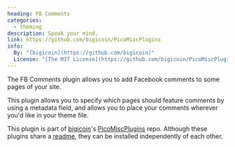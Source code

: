 ```yaml
---
heading: FB Comments
categories:
  - theming
description: Speak your mind.
link: https://github.com/bigicoin/PicoMiscPlugins
info:
  By: "[bigicoin](https://github.com/bigicoin)"
  License: "[The MIT License](https://github.com/bigicoin/PicoMiscPlugins/blob/master/LICENSE)"
---
```


The FB Comments plugin allows you to add Facebook comments to some pages of your site.

This plugin allows you to specify which pages should feature comments by using a metadata field, and allows you to place your comments wherever you'd like in your theme file.

This plugin is part of [bigicoin](https://github.com/bigicoin)'s [PicoMiscPlugins](https://github.com/bigicoin/PicoMiscPlugins) repo.  Although these plugins share a [readme](https://github.com/bigicoin/PicoMiscPlugins/blob/master/README.md), they can be installed independently of each other.
